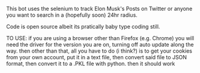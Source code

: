 
This bot uses the selenium to track Elon Musk's Posts on Twitter or anyone you want to search in a (hopefully soon) 24hr radius. 

Code is open source albeit its pratically baby type coding still.

TO USE: if you are using a browser other than Firefox (e.g. Chrome) you will need the driver for the version you are on, turning off auto update along the way. 
then other than that, all you have to do (i think?) is to get your cookies from your own account, put it in a text file, then convert said file to JSON format, then convert it to a .PKL file with python. then it should work
